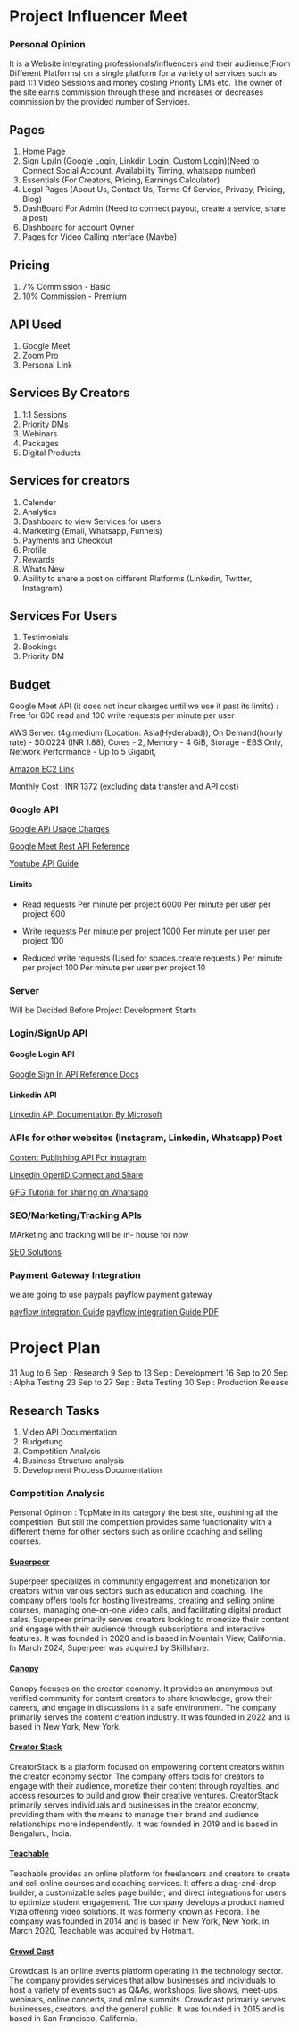 # Project Influencer Meet

### Personal Opinion

It is a Website integrating professionals/influencers and their audience(From Different Platforms) on a single platform for a variety of services such as paid 1:1 Video Sessions and money costing Priority DMs etc. The owner of the site earns commission through these and increases or decreases commission by the provided number of Services.

## Pages

1. Home Page
2. Sign Up/In (Google Login, Linkdin Login, Custom Login)(Need to Connect Social Account, Availability Timing, whatsapp number)
3. Essentials (For Creators, Pricing, Earnings Calculator)
4. Legal Pages (About Us, Contact Us, Terms Of Service, Privacy, Pricing, Blog)
5. DashBoard For Admin (Need to connect payout, create a service, share a post)
6. Dashboard for account Owner
7. Pages for Video Calling interface (Maybe)

## Pricing

1. 7% Commission - Basic
2. 10% Commission - Premium

## API Used

1. Google Meet
2. Zoom Pro
3. Personal Link

## Services By Creators

1. 1:1 Sessions
2. Priority DMs
3. Webinars
4. Packages
5. Digital Products

## Services for creators

1. Calender
2. Analytics
3. Dashboard to view Services for users
4. Marketing (Email, Whatsapp, Funnels)
5. Payments and Checkout
6. Profile
7. Rewards
8. Whats New
9. Ability to share a post on different Platforms (Linkedin, Twitter, Instagram)

## Services For Users

1. Testimonials
2. Bookings
3. Priority DM

## Budget

Google Meet API (it does not incur charges until we use it past its limits) : Free for 600 read and 100 write requests per minute per user

AWS Server:
t4g.medium (Location: Asia(Hyderabad)),
On Demand(hourly rate) - $0.0224 (INR 1.88),
Cores - 2,
Memory - 4 GiB,
Storage - EBS Only,
Network Performance - Up to 5 Gigabit,

[Amazon EC2 Link](https://aws.amazon.com/ec2/pricing/on-demand/)

Monthly Cost : INR 1372 (excluding data transfer and API cost)

### Google API

[Google APi Usage Charges](https://developers.google.com/meet/api/guides/limits)

[Google Meet Rest API Reference](https://developers.google.com/meet/api/reference/rest/v2)

[Youtube API Guide](https://www.youtube.com/watch?v=S1oGdUvgfSc)

#### Limits

- Read requests
  Per minute per project 6000
  Per minute per user per project 600

- Write requests
  Per minute per project 1000
  Per minute per user per project 100

- Reduced write requests
  (Used for spaces.create requests.)
  Per minute per project 100
  Per minute per user per project 10

### Server

Will be Decided Before Project Development Starts

### Login/SignUp API

#### Google Login API

[Google Sign In API Reference Docs](https://developers.google.com/identity/sign-in/web/sign-in)

#### Linkedin API

[Linkedin API Documentation By Microsoft](https://learn.microsoft.com/en-us/linkedin/?context=linkedin%2Fcontext)

### APIs for other websites (Instagram, Linkedin, Whatsapp) Post

[Content Publishing API For instagram](https://developers.facebook.com/docs/instagram-platform/instagram-api-with-facebook-login/content-publishing/)

[Linkedin OpenID Connect and Share](https://learn.microsoft.com/en-us/linkedin/consumer/integrations/self-serve/sign-in-with-linkedin-v2)

[GFG Tutorial for sharing on Whatsapp](https://www.geeksforgeeks.org/how-to-add-whatsapp-share-button-on-a-website/)

### SEO/Marketing/Tracking APIs

MArketing and tracking will be in- house for now

[SEO Solutions](https://rapidapi.com/collection/seo-api)

### Payment Gateway Integration

we are going to use paypals payflow payment gateway

[payflow integration Guide](https://developer.paypal.com/api/nvp-soap/payflow/integration-guide/)
[payflow integration Guide PDF](https://www.paypalobjects.com/webstatic/en_US/developer/docs/pdf/pp_payflowlink_guide.pdf)

# Project Plan

31 Aug to 6 Sep : Research
9 Sep to 13 Sep : Development
16 Sep to 20 Sep : Alpha Testing
23 Sep to 27 Sep : Beta Testing
30 Sep : Production Release

## Research Tasks

1. Video API Documentation
2. Budgetung
3. Competition Analysis
4. Business Structure analysis
5. Development Process Documentation

### Competition Analysis

Personal Opinion : TopMate in its category the best site, oushining all the competition. But still the competition provides same functionality with a different theme for other sectors such as online coaching and selling courses.

#### [Superpeer](https://superpeer.com)

Superpeer specializes in community engagement and monetization for creators within various sectors such as education and coaching. The company offers tools for hosting livestreams, creating and selling online courses, managing one-on-one video calls, and facilitating digital product sales. Superpeer primarily serves creators looking to monetize their content and engage with their audience through subscriptions and interactive features. It was founded in 2020 and is based in Mountain View, California. In March 2024, Superpeer was acquired by Skillshare.

#### [Canopy](https://underthecanopy.io/)

Canopy focuses on the creator economy. It provides an anonymous but verified community for content creators to share knowledge, grow their careers, and engage in discussions in a safe environment. The company primarily serves the content creation industry. It was founded in 2022 and is based in New York, New York.

#### [Creator Stack](https://creatorstack.com/)

CreatorStack is a platform focused on empowering content creators within the creator economy sector. The company offers tools for creators to engage with their audience, monetize their content through royalties, and access resources to build and grow their creative ventures. CreatorStack primarily serves individuals and businesses in the creator economy, providing them with the means to manage their brand and audience relationships more independently. It was founded in 2019 and is based in Bengaluru, India.

#### [Teachable](https://teachable.com/)

Teachable provides an online platform for freelancers and creators to create and sell online courses and coaching services. It offers a drag-and-drop builder, a customizable sales page builder, and direct integrations for users to optimize student engagement. The company develops a product named Vizia offering video solutions. It was formerly known as Fedora. The company was founded in 2014 and is based in New York, New York. in March 2020, Teachable was acquired by Hotmart.

#### [Crowd Cast](https://crowdcast.io/)

Crowdcast is an online events platform operating in the technology sector. The company provides services that allow businesses and individuals to host a variety of events such as Q&As, workshops, live shows, meet-ups, webinars, online concerts, and online summits. Crowdcast primarily serves businesses, creators, and the general public. It was founded in 2015 and is based in San Francisco, California.
